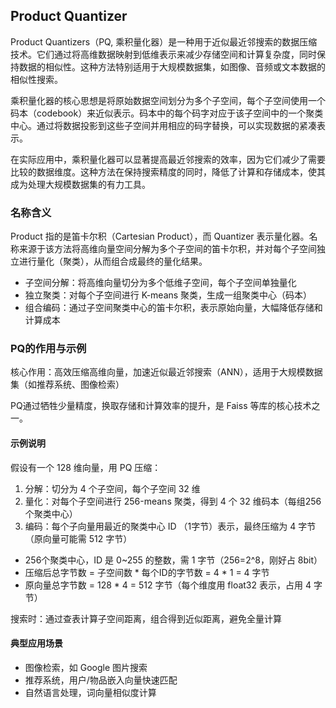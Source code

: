 ## Product Quantizer

Product Quantizers（PQ, 乘积量化器）是一种用于近似最近邻搜索的数据压缩技术。它们通过将高维数据映射到低维表示来减少存储空间和计算复杂度，同时保持数据的相似性。这种方法特别适用于大规模数据集，如图像、音频或文本数据的相似性搜索。

乘积量化器的核心思想是将原始数据空间划分为多个子空间，每个子空间使用一个码本（codebook）来近似表示。码本中的每个码字对应于该子空间中的一个聚类中心。通过将数据投影到这些子空间并用相应的码字替换，可以实现数据的紧凑表示。

在实际应用中，乘积量化器可以显著提高最近邻搜索的效率，因为它们减少了需要比较的数据维度。这种方法在保持搜索精度的同时，降低了计算和存储成本，使其成为处理大规模数据集的有力工具。

### 名称含义

Product 指的是笛卡尔积（Cartesian Product），而 Quantizer 表示量化器。名称来源于该方法将高维向量空间分解为多个子空间的笛卡尔积，并对每个子空间独立进行量化（聚类），从而组合成最终的量化结果。

- 子空间分解：将高维向量切分为多个低维子空间，每个子空间单独量化
- 独立聚类：对每个子空间进行 K-means 聚类，生成一组聚类中心（码本）
- 组合编码：通过子空间聚类中心的笛卡尔积，表示原始向量，大幅降低存储和计算成本

### PQ的作用与示例

核心作用：高效压缩高维向量，加速近似最近邻搜索（ANN），适用于大规模数据集（如推荐系统、图像检索）

PQ通过牺牲少量精度，换取存储和计算效率的提升，是 Faiss 等库的核心技术之一。

#### 示例说明

假设有一个 128 维向量，用 PQ 压缩：
1. 分解：切分为 4 个子空间，每个子空间 32 维
2. 量化：对每个子空间进行 256-means 聚类，得到 4 个 32 维码本（每组256个聚类中心）
3. 编码：每个子向量用最近的聚类中心 ID （1字节）表示，最终压缩为 4 字节（原向量可能需 512 字节）
  - 256个聚类中心，ID 是 0~255 的整数，需 1 字节（256=2^8，刚好占 8bit）
  - 压缩后总字节数 = 子空间数 * 每个ID的字节数 = 4 * 1 = 4 字节
  - 原向量总字节数 = 128 * 4 = 512 字节（每个维度用 float32 表示，占用 4 字节）

搜索时：通过查表计算子空间距离，组合得到近似距离，避免全量计算

#### 典型应用场景

- 图像检索，如 Google 图片搜索
- 推荐系统，用户/物品嵌入向量快速匹配
- 自然语言处理，词向量相似度计算
